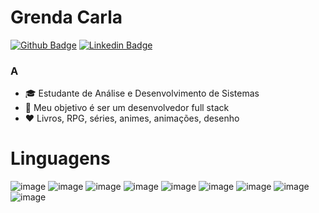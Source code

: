 # Grenda Carla


[![Github Badge](https://img.shields.io/badge/-Github-000?style=flat-square&logo=Github&logoColor=white&link=https://github.com/fagnerpsantos)](https://github.com/GrendaCarla)
[![Linkedin Badge](https://img.shields.io/badge/-LinkedIn-blue?style=flat-square&logo=Linkedin&logoColor=white&link=https://www.linkedin.com/in/fagnerpsantos/)](https://www.linkedin.com/in/grenda-carla-ferreira-silva-69bb4a1b9/)


### A




<!-- ![image](https://user-images.githubusercontent.com/80162033/114620991-8ec6b200-9c82-11eb-8a18-6255c0a1ba6f.png) ![image](https://user-images.githubusercontent.com/80162033/114621056-a140eb80-9c82-11eb-8828-5fa66fd512d2.png)-->





* 🎓 Estudante de Análise e Desenvolvimento de Sistemas
* 🎯 Meu objetivo é ser um desenvolvedor full stack
* ❤️ Livros, RPG, séries, animes, animações, desenho
        
        
        
        
        
# Linguagens

![image](https://img.icons8.com/dusk/64/000000/java-coffee-cup-logo.png) ![image](https://img.icons8.com/dusk/50/000000/python.png) ![image](https://img.icons8.com/color/48/000000/c-programming.png) ![image](https://img.icons8.com/color/48/000000/c-sharp-logo-2.png) ![image](https://img.icons8.com/dusk/64/000000/javascript.png) ![image](https://img.icons8.com/ultraviolet/40/000000/html-filetype.png) ![image](https://img.icons8.com/ultraviolet/40/000000/css-filetype.png) ![image](https://img.icons8.com/color/50/000000/dart.png) ![image](https://img.icons8.com/color/48/000000/microsoft-sql-server.png)
